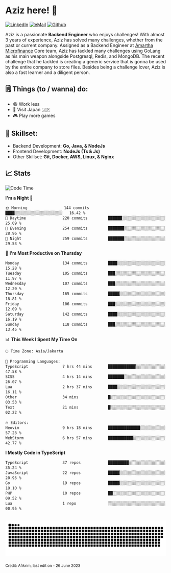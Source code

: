 # Aziz here! 👋

[![LinkedIn](https://img.shields.io/static/v1?message=afikrim&logo=linkedin&label=&color=0077B5&logoColor=white&labelColor=&style=for-the-badge)](https://www.linkedin.com/in/afikrim)
[![eMail](https://img.shields.io/static/v1?message=afikrim10@gmail.com&logo=gmail&label=&color=D14836&logoColor=white&labelColor=&style=for-the-badge)](mailto:afikrim10@gmail.com)
[![Github](https://komarev.com/ghpvc/?username=afikrim&label=Visitors&style=for-the-badge)](https://www.github.com/afikrim)

<!--Introduction-->
Aziz is a passionate **Backend Engineer** who enjoys challenges! With almost 3 years of experience, Aziz has solved many challenges, whether from the past or current company. Assigned as a Backend Engineer at [Amartha Microfinance](https://amartha.com) Core team, Aziz has tackled many challenges using GoLang as his main weapon alongside Postgresql, Redis, and MongoDB. The recent challenge that he tackled is creating a generic service that is gonna be used by the entire company to store files. Besides being a challenge lover, Aziz is also a fast learner and a diligent person.

<!--Things TODO-->
## 🗒️ Things (to / wanna) do:

- 😆 Work less
- 🚀 Visit Japan 🇯🇵
- 🎮 Play more games

<!--Skillset-->
## 🏅 Skillset:

- Backend Development: **Go, Java, & NodeJs**
- Frontend Development: **NodeJs (Ts & Js)**
- Other Skillset: **Git, Docker, AWS, Linux, & Nginx**

## 📈 Stats  

<!--START_SECTION:waka-->
![Code Time](http://img.shields.io/badge/Code%20Time-1%2C096%20hrs-blue)

**I'm a Night 🦉** 

```text
🌞 Morning                144 commits         ████░░░░░░░░░░░░░░░░░░░░░   16.42 % 
🌆 Daytime                220 commits         ██████░░░░░░░░░░░░░░░░░░░   25.09 % 
🌃 Evening                254 commits         ███████░░░░░░░░░░░░░░░░░░   28.96 % 
🌙 Night                  259 commits         ███████░░░░░░░░░░░░░░░░░░   29.53 % 
```
📅 **I'm Most Productive on Thursday** 

```text
Monday                   134 commits         ████░░░░░░░░░░░░░░░░░░░░░   15.28 % 
Tuesday                  105 commits         ███░░░░░░░░░░░░░░░░░░░░░░   11.97 % 
Wednesday                107 commits         ███░░░░░░░░░░░░░░░░░░░░░░   12.20 % 
Thursday                 165 commits         █████░░░░░░░░░░░░░░░░░░░░   18.81 % 
Friday                   106 commits         ███░░░░░░░░░░░░░░░░░░░░░░   12.09 % 
Saturday                 142 commits         ████░░░░░░░░░░░░░░░░░░░░░   16.19 % 
Sunday                   118 commits         ███░░░░░░░░░░░░░░░░░░░░░░   13.45 % 
```


📊 **This Week I Spent My Time On** 

```text
🕑︎ Time Zone: Asia/Jakarta

💬 Programming Languages: 
TypeScript               7 hrs 44 mins       ████████████░░░░░░░░░░░░░   47.58 % 
SCSS                     4 hrs 14 mins       ███████░░░░░░░░░░░░░░░░░░   26.07 % 
Lua                      2 hrs 37 mins       ████░░░░░░░░░░░░░░░░░░░░░   16.11 % 
Other                    34 mins             █░░░░░░░░░░░░░░░░░░░░░░░░   03.53 % 
Text                     21 mins             █░░░░░░░░░░░░░░░░░░░░░░░░   02.22 % 

🔥 Editors: 
Neovim                   9 hrs 18 mins       ██████████████░░░░░░░░░░░   57.23 % 
WebStorm                 6 hrs 57 mins       ███████████░░░░░░░░░░░░░░   42.77 % 
```

**I Mostly Code in TypeScript** 

```text
TypeScript               37 repos            █████████░░░░░░░░░░░░░░░░   35.24 % 
JavaScript               22 repos            █████░░░░░░░░░░░░░░░░░░░░   20.95 % 
Go                       19 repos            █████░░░░░░░░░░░░░░░░░░░░   18.10 % 
PHP                      10 repos            ██░░░░░░░░░░░░░░░░░░░░░░░   09.52 % 
Lua                      1 repo              ░░░░░░░░░░░░░░░░░░░░░░░░░   00.95 % 
```




<!--END_SECTION:waka-->


<br clear="both">

<div align="center">
  <img src="https://raw.githubusercontent.com/afikrim/afikrim/output/snake.svg" alt="Snake animation" />
</div>


<sub>Credit: Afikrim, last edit on - 26 June 2023</sub>
